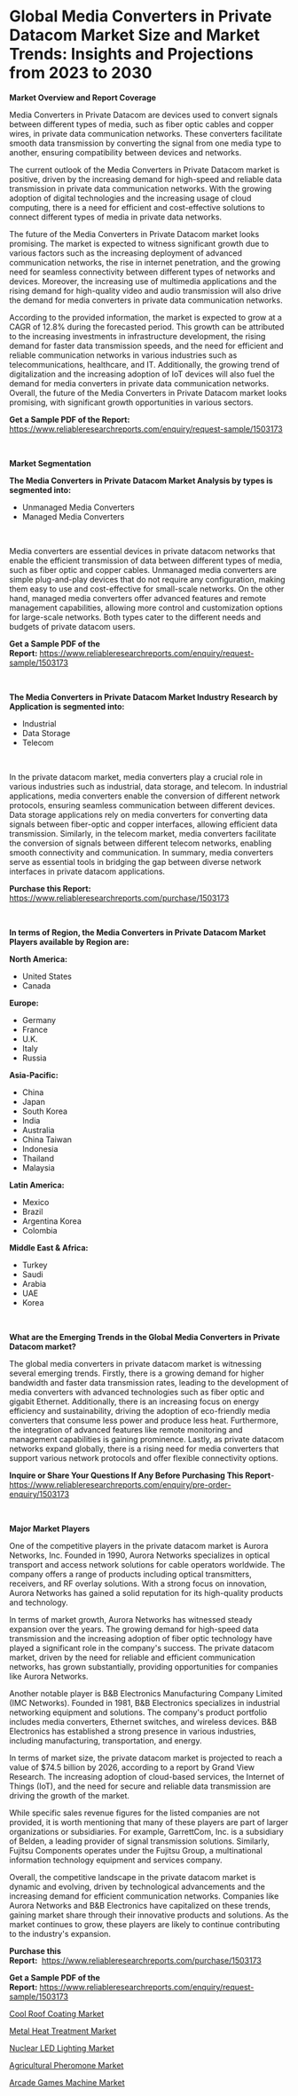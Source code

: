 <p><h1>Global Media Converters in Private Datacom Market Size and Market Trends: Insights and Projections from 2023 to 2030</h1></p><p><strong>Market Overview and Report Coverage</strong></p>
<p><p>Media Converters in Private Datacom are devices used to convert signals between different types of media, such as fiber optic cables and copper wires, in private data communication networks. These converters facilitate smooth data transmission by converting the signal from one media type to another, ensuring compatibility between devices and networks.</p><p>The current outlook of the Media Converters in Private Datacom market is positive, driven by the increasing demand for high-speed and reliable data transmission in private data communication networks. With the growing adoption of digital technologies and the increasing usage of cloud computing, there is a need for efficient and cost-effective solutions to connect different types of media in private data networks.</p><p>The future of the Media Converters in Private Datacom market looks promising. The market is expected to witness significant growth due to various factors such as the increasing deployment of advanced communication networks, the rise in internet penetration, and the growing need for seamless connectivity between different types of networks and devices. Moreover, the increasing use of multimedia applications and the rising demand for high-quality video and audio transmission will also drive the demand for media converters in private data communication networks.</p><p>According to the provided information, the market is expected to grow at a CAGR of 12.8% during the forecasted period. This growth can be attributed to the increasing investments in infrastructure development, the rising demand for faster data transmission speeds, and the need for efficient and reliable communication networks in various industries such as telecommunications, healthcare, and IT. Additionally, the growing trend of digitalization and the increasing adoption of IoT devices will also fuel the demand for media converters in private data communication networks. Overall, the future of the Media Converters in Private Datacom market looks promising, with significant growth opportunities in various sectors.</p></p>
<p><strong>Get a Sample PDF of the Report:</strong> <a href="https://www.reliableresearchreports.com/enquiry/request-sample/1503173">https://www.reliableresearchreports.com/enquiry/request-sample/1503173</a></p>
<p>&nbsp;</p>
<p><strong>Market Segmentation</strong></p>
<p><strong>The Media Converters in Private Datacom Market Analysis by types is segmented into:</strong></p>
<p><ul><li>Unmanaged Media Converters</li><li>Managed Media Converters</li></ul></p>
<p>&nbsp;</p>
<p><p>Media converters are essential devices in private datacom networks that enable the efficient transmission of data between different types of media, such as fiber optic and copper cables. Unmanaged media converters are simple plug-and-play devices that do not require any configuration, making them easy to use and cost-effective for small-scale networks. On the other hand, managed media converters offer advanced features and remote management capabilities, allowing more control and customization options for large-scale networks. Both types cater to the different needs and budgets of private datacom users.</p></p>
<p><strong>Get a Sample PDF of the Report:</strong>&nbsp;<a href="https://www.reliableresearchreports.com/enquiry/request-sample/1503173">https://www.reliableresearchreports.com/enquiry/request-sample/1503173</a></p>
<p>&nbsp;</p>
<p><strong>The Media Converters in Private Datacom Market Industry Research by Application is segmented into:</strong></p>
<p><ul><li>Industrial</li><li>Data Storage</li><li>Telecom</li></ul></p>
<p>&nbsp;</p>
<p><p>In the private datacom market, media converters play a crucial role in various industries such as industrial, data storage, and telecom. In industrial applications, media converters enable the conversion of different network protocols, ensuring seamless communication between different devices. Data storage applications rely on media converters for converting data signals between fiber-optic and copper interfaces, allowing efficient data transmission. Similarly, in the telecom market, media converters facilitate the conversion of signals between different telecom networks, enabling smooth connectivity and communication. In summary, media converters serve as essential tools in bridging the gap between diverse network interfaces in private datacom applications.</p></p>
<p><strong>Purchase this Report:</strong>&nbsp; <a href="https://www.reliableresearchreports.com/purchase/1503173">https://www.reliableresearchreports.com/purchase/1503173</a></p>
<p>&nbsp;</p>
<p><strong>In terms of Region, the Media Converters in Private Datacom Market Players available by Region are:</strong></p>
<p>
    <p> <strong> North America: </strong>
        <ul>
            <li>United States</li>
            <li>Canada</li>
        </ul>
        </p> 
    <p> <strong> Europe: </strong>
        <ul>
            <li>Germany</li>
            <li>France</li>
            <li>U.K.</li>
            <li>Italy</li>
            <li>Russia</li>
        </ul>
        </p> 
    <p> <strong> Asia-Pacific: </strong>
        <ul>
            <li>China</li>
            <li>Japan</li>
            <li>South Korea</li>
            <li>India</li>
            <li>Australia</li>
            <li>China Taiwan</li>
            <li>Indonesia</li>
            <li>Thailand</li>
            <li>Malaysia</li>
        </ul>
        </p> 
    <p> <strong> Latin America: </strong>
        <ul>
            <li>Mexico</li>
            <li>Brazil</li>
            <li>Argentina Korea</li>
            <li>Colombia</li>
        </ul>
        </p> 
    <p> <strong> Middle East & Africa: </strong>
        <ul>
            <li>Turkey</li>
            <li>Saudi</li>
            <li>Arabia</li>
            <li>UAE</li>
            <li>Korea</li>
        </ul>
    </p>
    </p>
<p>&nbsp;</p>
<p><strong>What are the Emerging Trends in the Global Media Converters in Private Datacom market?</strong></p>
<p><p>The global media converters in private datacom market is witnessing several emerging trends. Firstly, there is a growing demand for higher bandwidth and faster data transmission rates, leading to the development of media converters with advanced technologies such as fiber optic and gigabit Ethernet. Additionally, there is an increasing focus on energy efficiency and sustainability, driving the adoption of eco-friendly media converters that consume less power and produce less heat. Furthermore, the integration of advanced features like remote monitoring and management capabilities is gaining prominence. Lastly, as private datacom networks expand globally, there is a rising need for media converters that support various network protocols and offer flexible connectivity options.</p></p>
<p><strong>Inquire or Share Your Questions If Any Before Purchasing This Report</strong>- <a href="https://www.reliableresearchreports.com/enquiry/pre-order-enquiry/1503173">https://www.reliableresearchreports.com/enquiry/pre-order-enquiry/1503173</a></p>
<p>&nbsp;</p>
<p><strong>Major Market Players</strong></p>
<p><p>One of the competitive players in the private datacom market is Aurora Networks, Inc. Founded in 1990, Aurora Networks specializes in optical transport and access network solutions for cable operators worldwide. The company offers a range of products including optical transmitters, receivers, and RF overlay solutions. With a strong focus on innovation, Aurora Networks has gained a solid reputation for its high-quality products and technology.</p><p>In terms of market growth, Aurora Networks has witnessed steady expansion over the years. The growing demand for high-speed data transmission and the increasing adoption of fiber optic technology have played a significant role in the company's success. The private datacom market, driven by the need for reliable and efficient communication networks, has grown substantially, providing opportunities for companies like Aurora Networks.</p><p>Another notable player is B&B Electronics Manufacturing Company Limited (IMC Networks). Founded in 1981, B&B Electronics specializes in industrial networking equipment and solutions. The company's product portfolio includes media converters, Ethernet switches, and wireless devices. B&B Electronics has established a strong presence in various industries, including manufacturing, transportation, and energy.</p><p>In terms of market size, the private datacom market is projected to reach a value of $74.5 billion by 2026, according to a report by Grand View Research. The increasing adoption of cloud-based services, the Internet of Things (IoT), and the need for secure and reliable data transmission are driving the growth of the market.</p><p>While specific sales revenue figures for the listed companies are not provided, it is worth mentioning that many of these players are part of larger organizations or subsidiaries. For example, GarrettCom, Inc. is a subsidiary of Belden, a leading provider of signal transmission solutions. Similarly, Fujitsu Components operates under the Fujitsu Group, a multinational information technology equipment and services company.</p><p>Overall, the competitive landscape in the private datacom market is dynamic and evolving, driven by technological advancements and the increasing demand for efficient communication networks. Companies like Aurora Networks and B&B Electronics have capitalized on these trends, gaining market share through their innovative products and solutions. As the market continues to grow, these players are likely to continue contributing to the industry's expansion.</p></p>
<p><strong>Purchase this Report:</strong>&nbsp;&nbsp;<a href="https://www.reliableresearchreports.com/purchase/1503173">https://www.reliableresearchreports.com/purchase/1503173</a></p>
<p></p>
<p><strong>Get a Sample PDF of the Report:</strong>&nbsp;<a href="https://www.reliableresearchreports.com/enquiry/request-sample/1503173">https://www.reliableresearchreports.com/enquiry/request-sample/1503173</a></p>
<p><p><a href="https://www.linkedin.com/pulse/cool-roof-coating-market-size-growth-forecast-from-2023/">Cool Roof Coating Market</a></p><p><a href="https://medium.com/@olenwuckert56/metal-heat-treatment-market-size-growth-forecast-2023-2030-0eed3421aadc">Metal Heat Treatment Market</a></p><p><a href="https://www.linkedin.com/pulse/nuclear-led-lighting-market-share-amp-new-trends-analysis/">Nuclear LED Lighting Market</a></p><p><a href="https://www.linkedin.com/pulse/agricultural-pheromone-market-share-amp-new-trends-analysis/">Agricultural Pheromone Market</a></p><p><a href="https://medium.com/@caleighhane2777/arcade-games-machine-market-size-growth-forecast-2023-2030-afb80879fc33">Arcade Games Machine Market</a></p></p>
